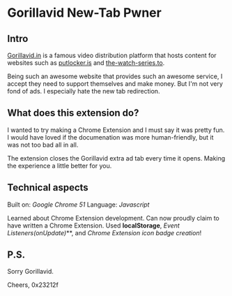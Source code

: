 # Gorillavid New-Tab Pwner

## Intro

[Gorillavid.in](gorillavid.in) is a famous video distribution platform that hosts content for websites such as [putlocker.is](putlocker.is) and [the-watch-series.to](the-watch-series.to).

Being such an awesome website that provides such an awesome service, I accept they need to support themselves and make money. But I'm not very fond of ads. I especially hate the new tab redirection.

## What does this extension do?

I wanted to try making a Chrome Extension and I must say it was pretty fun. I would have loved if the documenation was more human-friendly, but it was not too bad all in all.

The extension closes the Gorillavid extra ad tab every time it opens. Making the experience a little better for you.

## Technical aspects

Built on: _Google Chrome 51_
Language: _Javascript_

Learned about Chrome Extension development. Can now proudly claim to have written a Chrome Extension. Used **localStorage**, _Event Listeners(onUpdate)_**, and *Chrome Extension icon badge creation*!

## P.S.

Sorry Gorillavid.

Cheers,
0x23212f